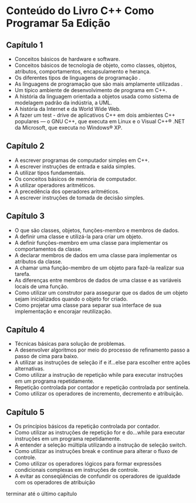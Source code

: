 # Conteúdo do Livro C++ Como Programar 5a Edição

## Capítulo 1

+ Conceitos básicos de hardware e software.
+ Conceitos básicos de tecnologia de objeto, como classes, objetos, atributos,
    comportamentos,
    encapsulamento e herança.
+ Os diferentes tipos de linguagens de programação
        .
+ As linguagens de programação que são mais amplamente utilizadas
        .
+ Um típico ambiente de desenvolvimento de programa em C++.
+ A história da linguagem orientada a objetos usada como sistema de modelagem
            padrão da indústria,
    a UML.
+ A história da Internet e da World Wide Web.
+ A fazer um test -
        drive de aplicativos C++ em dois ambientes C++ populares — o GNU C++,
    que executa em Linux e o Visual C++® .NET da Microsoft,
    que executa no Windows® XP.

## Capítulo 2

+ A escrever programas de computador simples em C++.
+ A escrever instruções de entrada e saída simples.
+ A utilizar tipos fundamentais.
+ Os conceitos básicos de memória de computador.
+ A utilizar operadores aritméticos.
+ A precedência dos operadores aritméticos.
+ A escrever instruções de tomada de decisão simples.

## Capítulo 3

+ O que são classes, objetos, funções-membro e membros de
dados.
+ A definir uma classe e utilizá-la para criar um objeto.
+ A definir funções-membro em uma classe para implementar
os comportamentos da classe.
+ A declarar membros de dados em uma classe para
implementar os atributos da classe.
+ A chamar uma função-membro de um objeto para fazê-la
realizar sua tarefa.
+ As diferenças entre membros de dados de uma classe e as
variáveis locais de uma função.
+ Como utilizar um construtor para assegurar que os dados
de um objeto sejam inicializados quando o objeto for criado.
+ Como projetar uma classe para separar sua interface de sua
implementação e encorajar reutilização.

## Capítulo 4  

+ Técnicas básicas para solução de problemas.
+ A desenvolver algoritmos por meio do processo de
refinamento passo a passo de cima para baixo.
+ A utilizar as instruções de seleção if e if...else para
escolher entre ações alternativas.
+ Como utilizar a instrução de repetição while para executar
instruções em um programa repetidamente.
+ Repetição controlada por contador e repetição controlada
por sentinela.
+ Como utilizar os operadores de incremento, decremento e
atribuição.

## Capítulo 5

+ Os princípios básicos da repetição controlada por contador.
+ Como utilizar as instruções de repetição for e do...while
para executar instruções em um programa repetidamente.
+ A entender a seleção múltipla utilizando a instrução de
seleção switch.
+ Como utilizar as instruções break e continue para alterar o
fluxo de controle.
+ Como utilizar os operadores lógicos para formar expressões
condicionais complexas em instruções de controle.
+ A evitar as conseqüências de confundir os operadores de
igualdade com os operadores de atribuição

terminar até o último capítulo
